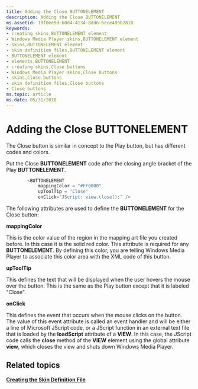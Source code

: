 ```yaml
---
title: Adding the Close BUTTONELEMENT
description: Adding the Close BUTTONELEMENT
ms.assetid: 18f0ee9d-b0d4-4134-8dd6-6ece480b2818
keywords:
- creating skins,BUTTONELEMENT element
- Windows Media Player skins,BUTTONELEMENT element
- skins,BUTTONELEMENT element
- skin definition files,BUTTONELEMENT element
- BUTTONELEMENT element
- elements,BUTTONELEMENT
- creating skins,Close buttons
- Windows Media Player skins,Close buttons
- skins,Close buttons
- skin definition files,Close buttons
- Close buttons
ms.topic: article
ms.date: 05/31/2018
---
```


# Adding the Close BUTTONELEMENT

The Close button is similar in concept to the Play button, but has different codes and colors.

Put the Close **BUTTONELEMENT** code after the closing angle bracket of the Play **BUTTONELEMENT**.


```C++
        <BUTTONELEMENT
            mappingColor = "#FF0000"
            upToolTip = "Close"
            onClick="JScript: view.close();" />

```



The following attributes are used to define the **BUTTONELEMENT** for the Close button:

**mappingColor**

This is the color value of the region in the mapping art file you created before. In this case it is the solid red color. This attribute is required for any **BUTTONELEMENT**. By defining this color, you are telling Windows Media Player to associate this color area with the XML code of this button.

**upToolTip**

This defines the text that will be displayed when the user hovers the mouse over the button. This is the same as the Play button except that it is labeled "Close".

**onClick**

This defines the event that occurs when the mouse clicks on the button. The value of this event attribute is called an event handler and will be either a line of Microsoft JScript code, or a JScript function in an external text file that is loaded by the **loadScript** attribute of a **VIEW**. In this case, the JScript code calls the **close** method of the **VIEW** element using the global attribute **view**, which closes the view and shuts down Windows Media Player.

## Related topics

<dl> <dt>

[**Creating the Skin Definition File**](creating-the-skin-definition-file.md)
</dt> </dl>

 

 




